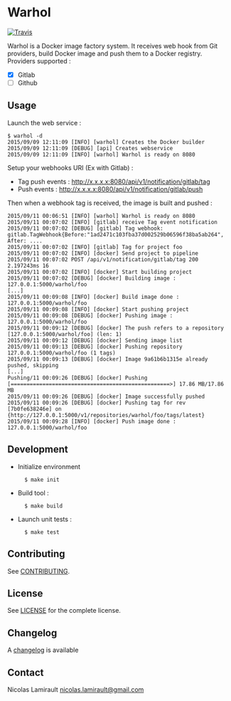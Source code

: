 # Warhol

[![Travis](https://img.shields.io/travis/portefaix/warhol.svg)]()

Warhol is a Docker image factory system. It receives web hook from Git providers,
build Docker image and push them to a Docker registry.
Providers supported :

* [x] Gitlab
* [ ] Github

## Usage

Launch the web service :

	$ warhol -d
	2015/09/09 12:11:09 [INFO] [warhol] Creates the Docker builder
	2015/09/09 12:11:09 [DEBUG] [api] Creates webservice
	2015/09/09 12:11:09 [INFO] [warhol] Warhol is ready on 8080

Setup your webhooks URI (Ex with Gitlab) :

- Tag push events : http://x.x.x.x:8080/api/v1/notification/gitlab/tag
- Push events : http://x.x.x.x:8080/api/v1/notification/gitlab/push

Then when a webhook tag is received, the image is built and pushed :

    2015/09/11 00:06:51 [INFO] [warhol] Warhol is ready on 8080
    2015/09/11 00:07:02 [INFO] [gitlab] receive Tag event notification
    2015/09/11 00:07:02 [DEBUG] [gitlab] Tag webhook: gitlab.TagWebhook{Before:"1ad2471c103fba37d002529b06596f38ba5ab264", After: ....
    2015/09/11 00:07:02 [INFO] [gitlab] Tag for project foo
    2015/09/11 00:07:02 [INFO] [docker] Send project to pipeline
    2015/09/11 00:07:02 POST /api/v1/notification/gitlab/tag 200 2.197243ms 16
    2015/09/11 00:07:02 [INFO] [docker] Start building project
    2015/09/11 00:07:02 [DEBUG] [docker] Building image : 127.0.0.1:5000/warhol/foo
    [...]
    2015/09/11 00:09:08 [INFO] [docker] Build image done : 127.0.0.1:5000/warhol/foo
    2015/09/11 00:09:08 [INFO] [docker] Start pushing project
    2015/09/11 00:09:08 [DEBUG] [docker] Pushing image : 127.0.0.1:5000/warhol/foo
    2015/09/11 00:09:12 [DEBUG] [docker] The push refers to a repository [127.0.0.1:5000/warhol/foo] (len: 1)
    2015/09/11 00:09:12 [DEBUG] [docker] Sending image list
    2015/09/11 00:09:13 [DEBUG] [docker] Pushing repository 127.0.0.1:5000/warhol/foo (1 tags)
    2015/09/11 00:09:13 [DEBUG] [docker] Image 9a61b6b1315e already pushed, skipping
    [...]
    Pushing/11 00:09:26 [DEBUG] [docker] Pushing [==================================================>] 17.86 MB/17.86 MB
    2015/09/11 00:09:26 [DEBUG] [docker] Image successfully pushed
    2015/09/11 00:09:26 [DEBUG] [docker] Pushing tag for rev [7b0fe638246e] on {http://127.0.0.1:5000/v1/repositories/warhol/foo/tags/latest}
    2015/09/11 00:09:28 [INFO] [docker] Push image done : 127.0.0.1:5000/warhol/foo

## Development

* Initialize environment

        $ make init

* Build tool :

        $ make build

* Launch unit tests :

        $ make test

## Contributing

See [CONTRIBUTING](CONTRIBUTING.md).


## License

See [LICENSE](LICENSE) for the complete license.


## Changelog

A [changelog](ChangeLog.md) is available


## Contact

Nicolas Lamirault <nicolas.lamirault@gmail.com>
